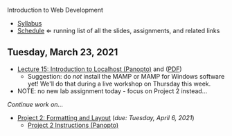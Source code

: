 Introduction to Web Development

- [Syllabus](syllabus.md)
- [Schedule](schedule.md)   &lArr; running list of all the slides, assignments, and related links

## Tuesday, March 23, 2021

- [Lecture 15: Introduction to Localhost (Panopto)](https://rochester.hosted.panopto.com/Panopto/Pages/Viewer.aspx?id=237479b3-c73d-4cf8-9143-acf4013699ef) and ([PDF](15-localhost/localhost.pdf))
  - Suggestion: do *not* install the MAMP or MAMP for Windows software yet!  We'll do that during a live workshop on Thursday this week.
- NOTE: no new lab assignment today - focus on Project 2 instead...

*Continue work on...*

- [Project 2: Formatting and Layout](project02-formatting-and-layout/instructions.md) (*due: Tuesday, April 6, 2021*)
  - [Project 2 Instructions (Panopto)](https://rochester.hosted.panopto.com/Panopto/Pages/Viewer.aspx?id=1b20ea1d-a93e-40ca-900e-ace0012abf5e)
